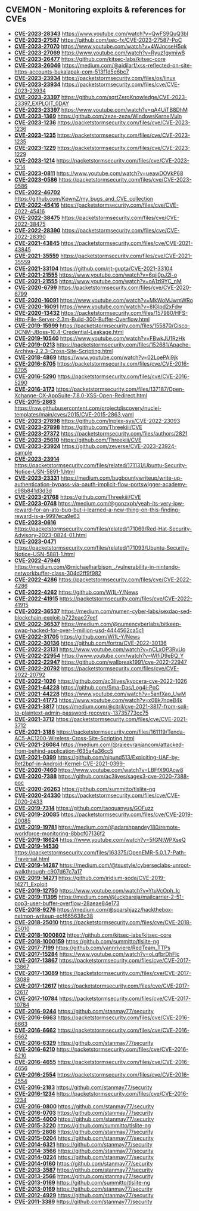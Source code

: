 ## CVEMON - Monitoring exploits & references for CVEs
- **[CVE-2023-28343](https://in.scanfactory.io/cvemon/CVE-2023-28343.html)** https://www.youtube.com/watch?v=QwFS9QuQ3bI
- **[CVE-2023-27587](https://in.scanfactory.io/cvemon/CVE-2023-27587.html)** https://github.com/sec-fx/CVE-2023-27587-PoC
- **[CVE-2023-27070](https://in.scanfactory.io/cvemon/CVE-2023-27070.html)** https://www.youtube.com/watch?v=4WJqcseH5qk
- **[CVE-2023-27069](https://in.scanfactory.io/cvemon/CVE-2023-27069.html)** https://www.youtube.com/watch?v=Ryuz1gymiw8
- **[CVE-2023-26477](https://in.scanfactory.io/cvemon/CVE-2023-26477.html)** https://github.com/kitsec-labs/kitsec-core
- **[CVE-2023-26046](https://in.scanfactory.io/cvemon/CVE-2023-26046.html)** https://medium.com/@aidilarf/xss-reflected-on-site-https-accounts-bukalapak-com-513f1d5e6bc7
- **[CVE-2023-23934](https://in.scanfactory.io/cvemon/CVE-2023-23934.html)** https://packetstormsecurity.com/files/os/linux
- **[CVE-2023-23934](https://in.scanfactory.io/cvemon/CVE-2023-23934.html)** https://packetstormsecurity.com/files/cve/CVE-2023-23934
- **[CVE-2023-23397](https://in.scanfactory.io/cvemon/CVE-2023-23397.html)** https://github.com/sqrtZeroKnowledge/CVE-2023-23397_EXPLOIT_0DAY
- **[CVE-2023-23397](https://in.scanfactory.io/cvemon/CVE-2023-23397.html)** https://www.youtube.com/watch?v=qA4UiTB8DhM
- **[CVE-2023-1369](https://in.scanfactory.io/cvemon/CVE-2023-1369.html)** https://github.com/zeze-zeze/WindowsKernelVuln
- **[CVE-2023-1236](https://in.scanfactory.io/cvemon/CVE-2023-1236.html)** https://packetstormsecurity.com/files/cve/CVE-2023-1236
- **[CVE-2023-1235](https://in.scanfactory.io/cvemon/CVE-2023-1235.html)** https://packetstormsecurity.com/files/cve/CVE-2023-1235
- **[CVE-2023-1229](https://in.scanfactory.io/cvemon/CVE-2023-1229.html)** https://packetstormsecurity.com/files/cve/CVE-2023-1229
- **[CVE-2023-1214](https://in.scanfactory.io/cvemon/CVE-2023-1214.html)** https://packetstormsecurity.com/files/cve/CVE-2023-1214
- **[CVE-2023-0811](https://in.scanfactory.io/cvemon/CVE-2023-0811.html)** https://www.youtube.com/watch?v=ueawDOVkP68
- **[CVE-2023-0586](https://in.scanfactory.io/cvemon/CVE-2023-0586.html)** https://packetstormsecurity.com/files/cve/CVE-2023-0586
- **[CVE-2022-46702](https://in.scanfactory.io/cvemon/CVE-2022-46702.html)** https://github.com/KpwnZ/my_bugs_and_CVE_collection
- **[CVE-2022-45416](https://in.scanfactory.io/cvemon/CVE-2022-45416.html)** https://packetstormsecurity.com/files/cve/CVE-2022-45416
- **[CVE-2022-38475](https://in.scanfactory.io/cvemon/CVE-2022-38475.html)** https://packetstormsecurity.com/files/cve/CVE-2022-38475
- **[CVE-2022-28390](https://in.scanfactory.io/cvemon/CVE-2022-28390.html)** https://packetstormsecurity.com/files/cve/CVE-2022-28390
- **[CVE-2021-43845](https://in.scanfactory.io/cvemon/CVE-2021-43845.html)** https://packetstormsecurity.com/files/cve/CVE-2021-43845
- **[CVE-2021-35559](https://in.scanfactory.io/cvemon/CVE-2021-35559.html)** https://packetstormsecurity.com/files/cve/CVE-2021-35559
- **[CVE-2021-33104](https://in.scanfactory.io/cvemon/CVE-2021-33104.html)** https://github.com/rjt-gupta/CVE-2021-33104
- **[CVE-2021-21555](https://in.scanfactory.io/cvemon/CVE-2021-21555.html)** https://www.youtube.com/watch?v=6qjj0pJ2l-o
- **[CVE-2021-21555](https://in.scanfactory.io/cvemon/CVE-2021-21555.html)** https://www.youtube.com/watch?v=oA1zl9YC_nM
- **[CVE-2020-6799](https://in.scanfactory.io/cvemon/CVE-2020-6799.html)** https://packetstormsecurity.com/files/cve/CVE-2020-6799
- **[CVE-2020-16091](https://in.scanfactory.io/cvemon/CVE-2020-16091.html)** https://www.youtube.com/watch?v=MkWoMJwmWRo
- **[CVE-2020-16091](https://in.scanfactory.io/cvemon/CVE-2020-16091.html)** https://www.youtube.com/watch?v=8IGlpd2xFdw
- **[CVE-2020-13432](https://in.scanfactory.io/cvemon/CVE-2020-13432.html)** https://packetstormsecurity.com/files/157980/HFS-Http-File-Server-2.3m-Build-300-Buffer-Overflow.html
- **[CVE-2019-15999](https://in.scanfactory.io/cvemon/CVE-2019-15999.html)** https://packetstormsecurity.com/files/155870/Cisco-DCNM-JBoss-10.4-Credential-Leakage.html
- **[CVE-2019-10540](https://in.scanfactory.io/cvemon/CVE-2019-10540.html)** https://www.youtube.com/watch?v=FBwkJU1RzHk
- **[CVE-2019-0213](https://in.scanfactory.io/cvemon/CVE-2019-0213.html)** https://packetstormsecurity.com/files/152681/Apache-Archiva-2.2.3-Cross-Site-Scripting.html
- **[CVE-2018-4869](https://in.scanfactory.io/cvemon/CVE-2018-4869.html)** https://www.youtube.com/watch?v=02LoePAi9jk
- **[CVE-2016-8705](https://in.scanfactory.io/cvemon/CVE-2016-8705.html)** https://packetstormsecurity.com/files/cve/CVE-2016-8705
- **[CVE-2016-5290](https://in.scanfactory.io/cvemon/CVE-2016-5290.html)** https://packetstormsecurity.com/files/cve/CVE-2016-5290
- **[CVE-2016-3173](https://in.scanfactory.io/cvemon/CVE-2016-3173.html)** https://packetstormsecurity.com/files/137187/Open-Xchange-OX-AppSuite-7.8.0-XSS-Open-Redirect.html
- **[CVE-2015-2863](https://in.scanfactory.io/cvemon/CVE-2015-2863.html)** https://raw.githubusercontent.com/projectdiscovery/nuclei-templates/main/cves/2015/CVE-2015-2863.yaml
- **[CVE-2023-27898](https://in.scanfactory.io/cvemon/CVE-2023-27898.html)** https://github.com/Inplex-sys/CVE-2022-23093
- **[CVE-2023-27898](https://in.scanfactory.io/cvemon/CVE-2023-27898.html)** https://github.com/Threekiii/CVE
- **[CVE-2023-27372](https://in.scanfactory.io/cvemon/CVE-2023-27372.html)** https://packetstormsecurity.com/files/authors/2821
- **[CVE-2023-25610](https://in.scanfactory.io/cvemon/CVE-2023-25610.html)** https://github.com/Threekiii/CVE
- **[CVE-2023-23924](https://in.scanfactory.io/cvemon/CVE-2023-23924.html)** https://github.com/zeverse/CVE-2023-23924-sample
- **[CVE-2023-23914](https://in.scanfactory.io/cvemon/CVE-2023-23914.html)** https://packetstormsecurity.com/files/related/171131/Ubuntu-Security-Notice-USN-5891-1.html
- **[CVE-2023-23331](https://in.scanfactory.io/cvemon/CVE-2023-23331.html)** https://medium.com/bugbountywriteup/write-up-authentication-bypass-via-oauth-implicit-flow-portswigger-academy-c98b841d3d3d
- **[CVE-2023-21768](https://in.scanfactory.io/cvemon/CVE-2023-21768.html)** https://github.com/Threekiii/CVE
- **[CVE-2023-0748](https://in.scanfactory.io/cvemon/CVE-2023-0748.html)** https://medium.com/@gonzxph/yeah-its-very-low-reward-for-an-ato-bug-but-i-learned-a-new-thing-on-this-finding-reward-is-a-9997eca9e63
- **[CVE-2023-0616](https://in.scanfactory.io/cvemon/CVE-2023-0616.html)** https://packetstormsecurity.com/files/related/171069/Red-Hat-Security-Advisory-2023-0824-01.html
- **[CVE-2023-0471](https://in.scanfactory.io/cvemon/CVE-2023-0471.html)** https://packetstormsecurity.com/files/related/171093/Ubuntu-Security-Notice-USN-5881-1.html
- **[CVE-2022-47949](https://in.scanfactory.io/cvemon/CVE-2022-47949.html)** https://medium.com/@michaelharbison_./vulnerability-in-nintendo-networkbuffer-class-304d2ff9f982
- **[CVE-2022-4286](https://in.scanfactory.io/cvemon/CVE-2022-4286.html)** https://packetstormsecurity.com/files/cve/CVE-2022-4286
- **[CVE-2022-4262](https://in.scanfactory.io/cvemon/CVE-2022-4262.html)** https://github.com/Wi1L-Y/News
- **[CVE-2022-41915](https://in.scanfactory.io/cvemon/CVE-2022-41915.html)** https://packetstormsecurity.com/files/cve/CVE-2022-41915
- **[CVE-2022-36537](https://in.scanfactory.io/cvemon/CVE-2022-36537.html)** https://medium.com/numen-cyber-labs/sexdao-sed-blockchain-exploit-b722eae27eef
- **[CVE-2022-36537](https://in.scanfactory.io/cvemon/CVE-2022-36537.html)** https://medium.com/@numencyberlabs/bitkeep-swap-hacked-for-over-1-million-usd-4444562ca5c1
- **[CVE-2022-31705](https://in.scanfactory.io/cvemon/CVE-2022-31705.html)** https://github.com/Wi1L-Y/News
- **[CVE-2022-30136](https://in.scanfactory.io/cvemon/CVE-2022-30136.html)** https://github.com/fortra/CVE-2022-30136
- **[CVE-2022-23131](https://in.scanfactory.io/cvemon/CVE-2022-23131.html)** https://www.youtube.com/watch?v=nCLxOP3RvUo
- **[CVE-2022-22954](https://in.scanfactory.io/cvemon/CVE-2022-22954.html)** https://www.youtube.com/watch?v=WIfiD9eBQ_Y
- **[CVE-2022-22947](https://in.scanfactory.io/cvemon/CVE-2022-22947.html)** https://github.com/wallbreak1991/cve-2022-22947
- **[CVE-2022-20792](https://in.scanfactory.io/cvemon/CVE-2022-20792.html)** https://packetstormsecurity.com/files/cve/CVE-2022-20792
- **[CVE-2022-1026](https://in.scanfactory.io/cvemon/CVE-2022-1026.html)** https://github.com/ac3lives/kyocera-cve-2022-1026
- **[CVE-2021-44228](https://in.scanfactory.io/cvemon/CVE-2021-44228.html)** https://github.com/Sma-Das/Log4j-PoC
- **[CVE-2021-44228](https://in.scanfactory.io/cvemon/CVE-2021-44228.html)** https://www.youtube.com/watch?v=5anfXao_UwM
- **[CVE-2021-41773](https://in.scanfactory.io/cvemon/CVE-2021-41773.html)** https://www.youtube.com/watch?v=x0Bk7nqeB4k
- **[CVE-2021-3817](https://in.scanfactory.io/cvemon/CVE-2021-3817.html)** https://medium.com/@citril/cve-2021-3817-from-sqli-to-plaintext-admin-password-recovery-13735773cc75
- **[CVE-2021-3712](https://in.scanfactory.io/cvemon/CVE-2021-3712.html)** https://packetstormsecurity.com/files/cve/CVE-2021-3712
- **[CVE-2021-3186](https://in.scanfactory.io/cvemon/CVE-2021-3186.html)** https://packetstormsecurity.com/files/161119/Tenda-AC5-AC1200-Wireless-Cross-Site-Scripting.html
- **[CVE-2021-26084](https://in.scanfactory.io/cvemon/CVE-2021-26084.html)** https://medium.com/@rajeevranjancom/attacked-from-behind-application-f635a4a36cc5
- **[CVE-2021-0399](https://in.scanfactory.io/cvemon/CVE-2021-0399.html)** https://github.com/nipund513/Exploiting-UAF-by-Ret2bpf-in-Android-Kernel-CVE-2021-0399-
- **[CVE-2020-7460](https://in.scanfactory.io/cvemon/CVE-2020-7460.html)** https://www.youtube.com/watch?v=LBFfX90Acw8
- **[CVE-2020-7388](https://in.scanfactory.io/cvemon/CVE-2020-7388.html)** https://github.com/ac3lives/sagex3-cve-2020-7388-poc
- **[CVE-2020-26263](https://in.scanfactory.io/cvemon/CVE-2020-26263.html)** https://github.com/summitto/tlslite-ng
- **[CVE-2020-24330](https://in.scanfactory.io/cvemon/CVE-2020-24330.html)** https://packetstormsecurity.com/files/cve/CVE-2020-2433
- **[CVE-2019-7314](https://in.scanfactory.io/cvemon/CVE-2019-7314.html)** https://github.com/taoquanyus/GOFuzz
- **[CVE-2019-20085](https://in.scanfactory.io/cvemon/CVE-2019-20085.html)** https://packetstormsecurity.com/files/cve/CVE-2019-20085
- **[CVE-2019-19781](https://in.scanfactory.io/cvemon/CVE-2019-19781.html)** https://medium.com/@adarshpandey180/remote-workforce-monitoring-8bbcf07136f2
- **[CVE-2019-18624](https://in.scanfactory.io/cvemon/CVE-2019-18624.html)** https://www.youtube.com/watch?v=5fGNtWPXseQ
- **[CVE-2019-14530](https://in.scanfactory.io/cvemon/CVE-2019-14530.html)** https://packetstormsecurity.com/files/163375/OpenEMR-5.0.1.7-Path-Traversal.html
- **[CVE-2019-14287](https://in.scanfactory.io/cvemon/CVE-2019-14287.html)** https://medium.com/@tsustyle/cyberseclabs-unroot-walkthrough-c907d67c7a17
- **[CVE-2019-14271](https://in.scanfactory.io/cvemon/CVE-2019-14271.html)** https://github.com/iridium-soda/CVE-2019-14271_Exploit
- **[CVE-2019-12750](https://in.scanfactory.io/cvemon/CVE-2019-12750.html)** https://www.youtube.com/watch?v=YtuVcOph_lc
- **[CVE-2019-11395](https://in.scanfactory.io/cvemon/CVE-2019-11395.html)** https://medium.com/@luckbareja/mailcarrier-2-51-pop3-user-buffer-overflow-28aeae84e173
- **[CVE-2018-9276](https://in.scanfactory.io/cvemon/CVE-2018-9276.html)** https://medium.com/@sparshjazz/hackthebox-netmon-writeup-ecf665638c38
- **[CVE-2018-25010](https://in.scanfactory.io/cvemon/CVE-2018-25010.html)** https://packetstormsecurity.com/files/cve/CVE-2018-25010
- **[CVE-2018-1000802](https://in.scanfactory.io/cvemon/CVE-2018-1000802.html)** https://github.com/kitsec-labs/kitsec-core
- **[CVE-2018-1000159](https://in.scanfactory.io/cvemon/CVE-2018-1000159.html)** https://github.com/summitto/tlslite-ng
- **[CVE-2017-7199](https://in.scanfactory.io/cvemon/CVE-2017-7199.html)** https://github.com/yannriviere/RedTeam_TTPs
- **[CVE-2017-15284](https://in.scanfactory.io/cvemon/CVE-2017-15284.html)** https://www.youtube.com/watch?v=oLqfbrDhFlc
- **[CVE-2017-13867](https://in.scanfactory.io/cvemon/CVE-2017-13867.html)** https://packetstormsecurity.com/files/cve/CVE-2017-13867
- **[CVE-2017-13089](https://in.scanfactory.io/cvemon/CVE-2017-13089.html)** https://packetstormsecurity.com/files/cve/CVE-2017-13089
- **[CVE-2017-12617](https://in.scanfactory.io/cvemon/CVE-2017-12617.html)** https://packetstormsecurity.com/files/cve/CVE-2017-12617
- **[CVE-2017-10784](https://in.scanfactory.io/cvemon/CVE-2017-10784.html)** https://packetstormsecurity.com/files/cve/CVE-2017-10784
- **[CVE-2016-9244](https://in.scanfactory.io/cvemon/CVE-2016-9244.html)** https://github.com/stanmay77/security
- **[CVE-2016-6663](https://in.scanfactory.io/cvemon/CVE-2016-6663.html)** https://packetstormsecurity.com/files/cve/CVE-2016-6663
- **[CVE-2016-6662](https://in.scanfactory.io/cvemon/CVE-2016-6662.html)** https://packetstormsecurity.com/files/cve/CVE-2016-6662
- **[CVE-2016-6329](https://in.scanfactory.io/cvemon/CVE-2016-6329.html)** https://github.com/stanmay77/security
- **[CVE-2016-6210](https://in.scanfactory.io/cvemon/CVE-2016-6210.html)** https://packetstormsecurity.com/files/cve/CVE-2016-6210
- **[CVE-2016-4655](https://in.scanfactory.io/cvemon/CVE-2016-4655.html)** https://packetstormsecurity.com/files/cve/CVE-2016-4656
- **[CVE-2016-2554](https://in.scanfactory.io/cvemon/CVE-2016-2554.html)** https://packetstormsecurity.com/files/cve/CVE-2016-2554
- **[CVE-2016-2183](https://in.scanfactory.io/cvemon/CVE-2016-2183.html)** https://github.com/stanmay77/security
- **[CVE-2016-1234](https://in.scanfactory.io/cvemon/CVE-2016-1234.html)** https://packetstormsecurity.com/files/cve/CVE-2016-1234
- **[CVE-2016-0800](https://in.scanfactory.io/cvemon/CVE-2016-0800.html)** https://github.com/stanmay77/security
- **[CVE-2016-0703](https://in.scanfactory.io/cvemon/CVE-2016-0703.html)** https://github.com/stanmay77/security
- **[CVE-2015-4000](https://in.scanfactory.io/cvemon/CVE-2015-4000.html)** https://github.com/stanmay77/security
- **[CVE-2015-3220](https://in.scanfactory.io/cvemon/CVE-2015-3220.html)** https://github.com/summitto/tlslite-ng
- **[CVE-2015-2808](https://in.scanfactory.io/cvemon/CVE-2015-2808.html)** https://github.com/stanmay77/security
- **[CVE-2015-0204](https://in.scanfactory.io/cvemon/CVE-2015-0204.html)** https://github.com/stanmay77/security
- **[CVE-2014-6321](https://in.scanfactory.io/cvemon/CVE-2014-6321.html)** https://github.com/stanmay77/security
- **[CVE-2014-3566](https://in.scanfactory.io/cvemon/CVE-2014-3566.html)** https://github.com/stanmay77/security
- **[CVE-2014-0224](https://in.scanfactory.io/cvemon/CVE-2014-0224.html)** https://github.com/stanmay77/security
- **[CVE-2014-0160](https://in.scanfactory.io/cvemon/CVE-2014-0160.html)** https://github.com/stanmay77/security
- **[CVE-2013-3587](https://in.scanfactory.io/cvemon/CVE-2013-3587.html)** https://github.com/stanmay77/security
- **[CVE-2013-2566](https://in.scanfactory.io/cvemon/CVE-2013-2566.html)** https://github.com/stanmay77/security
- **[CVE-2013-0169](https://in.scanfactory.io/cvemon/CVE-2013-0169.html)** https://github.com/summitto/tlslite-ng
- **[CVE-2013-0169](https://in.scanfactory.io/cvemon/CVE-2013-0169.html)** https://github.com/stanmay77/security
- **[CVE-2012-4929](https://in.scanfactory.io/cvemon/CVE-2012-4929.html)** https://github.com/stanmay77/security
- **[CVE-2011-3389](https://in.scanfactory.io/cvemon/CVE-2011-3389.html)** https://github.com/stanmay77/security
